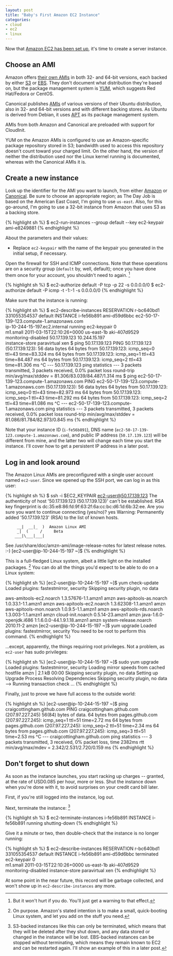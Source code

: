 ```yaml
---
layout: post
title: "Baby's First Amazon EC2 Instance"
categories:
- cloud
- ec2
- linux
---
```

Now that [Amazon EC2 has been set up](/2011/03/15/ec2-getting-started.html), it's time
to create a server instance.

## Choose an AMI

Amazon offers [their own AMIs](http://aws.amazon.com/amazon-linux-ami/) in both 32- and 64-bit
versions, each backed by either [S3](http://en.wikipedia.org/wiki/Amazon_S3) or
[EBS](http://en.wikipedia.org/wiki/Amazon_Web_Services_Elastic_Block_Store). They don't document
what distribution they're based on, but the package management system is
[YUM](http://en.wikipedia.org/wiki/Yellowdog_Updater,_Modified), which suggests Red Hat/Fedora
or CentOS.

Canonical publishes [AMIs](http://alestic.com/) of various versions of their Ubuntu distribution,
also in 32- and 64-bit versions and with different backing stores. As Ubuntu is derived from
Debian, it uses [APT](http://en.wikipedia.org/wiki/Advanced_Packaging_Tool) as its package
management system.

AMIs from both Amazon and Canonical are preloaded with support for CloudInit.

YUM on the Amazon AMIs is configured to use an Amazon-specific package repository stored in
S3; bandwidth used to access this repository doesn't count toward your charged limit. On the
other hand, the version of neither the distribution used nor the Linux kernel running is
documented, whereas with the Canonical AMIs it is.

## Create a new instance

Look up the identifier for the AMI you want to launch, from either
[Amazon](http://aws.amazon.com/amazon-linux-ami/) or
[Canonical](http://alestic.com/). Be sure to choose an appropriate region; as The Day Job
is based on the American East Coast, I'm going to use `us-east`. Also, for this go-around,
I'm going to use a 32-bit instance from Amazon that uses S3 as a backing store.

{% highlight sh %}
  $ ec2-run-instances --group default --key ec2-keypair ami-e8249881
{% endhighlight %}

About the parameters and their values:

* Replace `ec2-keypair` with the name of the keypair you generated in the initial setup,
  if necessary.

Open the firewall for SSH and ICMP connections. Note that these operations are on a
security group (`default` by, well, default); once you have done them once for your account,
you shouldn't need to again. [^fn3]

{% highlight sh %}
  $ ec2-authorize default -P tcp -p 22 -s 0.0.0.0/0
  $ ec2-authorize default -P icmp -t -1:-1 -s 0.0.0.0/0
{% endhighlight %}

Make sure that the instance is running:

{% highlight sh %}
  $ ec2-describe-instances
  RESERVATION   r-bc640bd1      331055354537    default
  INSTANCE      i-fe56b891      ami-d59d6bbc    ec2-50-17-139-123.compute-1.amazonaws.com \
                ip-10-244-15-197.ec2.internal   running ec2-keypair             0         \
                m1.small  2011-03-15T22:10:26+0000  us-east-1b  aki-407d9529              \
                monitoring-disabled     50.17.139.123       10.244.15.197                 \
                instance-store          paravirtual xen
  $ ping 50.17.139.123
  PING 50.17.139.123 (50.17.139.123): 56 data bytes
  64 bytes from 50.17.139.123: icmp_seq=0 ttl=43 time=83.324 ms
  64 bytes from 50.17.139.123: icmp_seq=1 ttl=43 time=84.487 ms
  64 bytes from 50.17.139.123: icmp_seq=2 ttl=43 time=81.306 ms
  ^C
  --- 50.17.139.123 ping statistics ---
  3 packets transmitted, 3 packets received, 0.0% packet loss
  round-trip min/avg/max/stddev = 81.306/83.039/84.487/1.314 ms
  $ ping ec2-50-17-139-123.compute-1.amazonaws.com
  PING ec2-50-17-139-123.compute-1.amazonaws.com (50.17.139.123): 56 data bytes
  64 bytes from 50.17.139.123: icmp_seq=0 ttl=43 time=82.973 ms
  64 bytes from 50.17.139.123: icmp_seq=1 ttl=43 time=81.292 ms
  64 bytes from 50.17.139.123: icmp_seq=2 ttl=43 time=81.086 ms
  ^C
  --- ec2-50-17-139-123.compute-1.amazonaws.com ping statistics ---
  3 packets transmitted, 3 packets received, 0.0% packet loss
  round-trip min/avg/max/stddev = 81.086/81.784/82.973/0.845 ms
 {% endhighlight %}

Note that your instance ID (`i-fe56b891`), DNS name (`ec2-50-17-139-123.compute-1.amazonaws.com`),
and public IP address (`50.17.139.123`) will be different from mine, and the latter two will change
each time you start the instance. I'll cover how to get a persistent IP address in a later post.

## Log in and look around

The Amazon Linux AMIs are preconfigured with a single user account named `ec2-user`. Since we
opened up the SSH port, we can log in as this user:

{% highlight sh %}
  $ ssh -i $EC2_KEYPAIR ec2-user@50.17.139.123
  The authenticity of host '50.17.139.123 (50.17.139.123)' can't be established.
  RSA key fingerprint is dc:35:e8:86:fd:9f:63:2f:6a:cc:bc:d6:1d:6b:32:ee.
  Are you sure you want to continue connecting (yes/no)? yes
  Warning: Permanently added '50.17.139.123' (RSA) to the list of known hosts.

         __|  __|_  )  Amazon Linux AMI
         _|  (     /     Beta
        ___|\___|___|

  See /usr/share/doc/amzn-ami/image-release-notes for latest release notes. :-)
  [ec2-user@ip-10-244-15-197 ~]$
{% endhighlight %}

This is a full-fledged Linux system, albeit a little light on the installed packages. [^fn1]
You can do all the things you'd expect to be able to do on a Linux system:

{% highlight sh %}
  [ec2-user@ip-10-244-15-197 ~]$ yum check-update
  Loaded plugins: fastestmirror, security
  Skipping security plugin, no data

  aws-amitools-ec2.noarch             1.3.57676-1.1.amzn1                     amzn
  aws-apitools-as.noarch              1.0.33.1-1.1.amzn1                      amzn
  aws-apitools-ec2.noarch             1.3.62308-1.1.amzn1                     amzn
  aws-apitools-mon.noarch             1.0.9.5-1.1.amzn1                       amzn
  aws-apitools-rds.noarch             1.3.003-1.1.amzn1                       amzn
  cloud-init.noarch                   0.5.14-23.amzn1                         amzn
  java-1.6.0-openjdk.i686             1:1.6.0.0-44.1.9.1.18.amzn1             amzn
  system-release.noarch               2010.11-2                               amzn
  [ec2-user@ip-10-244-15-197 ~]$ yum upgrade
  Loaded plugins: fastestmirror, security
  You need to be root to perform this command.
{% endhighlight %}

...except, apparently, the things requiring root privileges. Not a problem, as
`ec2-user` has sudo privileges:

{% highlight sh %}
  [ec2-user@ip-10-244-15-197 ~]$ sudo yum upgrade
  Loaded plugins: fastestmirror, security
  Loading mirror speeds from cached hostfile
  amzn                                                     | 2.1 kB     00:00
  Skipping security plugin, no data
  Setting up Upgrade Process
  Resolving Dependencies
  Skipping security plugin, no data
  --> Running transaction check
  ...
{% endhighlight %}

Finally, just to prove we have full access to the outside world:

{% highlight sh %}
  [ec2-user@ip-10-244-15-197 ~]$ ping craigcottingham.github.com
  PING craigcottingham.github.com (207.97.227.245) 56(84) bytes of data.
  64 bytes from pages.github.com (207.97.227.245): icmp_seq=1 ttl=51 time=2.72 ms
  64 bytes from pages.github.com (207.97.227.245): icmp_seq=2 ttl=51 time=2.34 ms
  64 bytes from pages.github.com (207.97.227.245): icmp_seq=3 ttl=51 time=2.53 ms
  ^C
  --- craigcottingham.github.com ping statistics ---
  3 packets transmitted, 3 received, 0% packet loss, time 2382ms
  rtt min/avg/max/mdev = 2.342/2.531/2.720/0.159 ms
{% endhighlight %}

## Don't forget to shut down

As soon as the instance launches, you start racking up charges -- granted, at the rate of
USD0.085 per hour, more or less. Shut the instance down when you're done with it, to
avoid surprises on your credit card bill later.

First, if you're still logged into the instance, log out.

Next, terminate the instance: [^fn2]

{% highlight sh %}
  $ ec2-terminate-instances i-fe56b891
  INSTANCE  i-fe56b891  running shutting-down
{% endhighlight %}

Give it a minute or two, then double-check that the instance is no longer running:

{% highlight sh %}
  $ ec2-describe-instances
  RESERVATION   r-bc640bd1      331055354537    default
  INSTANCE      i-fe56b891      ami-d59d6bbc    terminated      ec2-keypair             0 \
                m1.small  2011-03-15T22:10:26+0000  us-east-1b  aki-407d9529              \
                monitoring-disabled   instance-store            paravirtual xen
{% endhighlight %}

At some point in the near future, this record will be garbage collected, and won't show
up in `ec2-describe-instances` any more.

[^fn1]: On purpose. Amazon's stated intention is to make a small, quick-booting Linux system,
        and let you add on the stuff you need.

[^fn2]: S3-backed instances like this can only be terminated, which means that they will be
        deleted after they shut down, and any data stored or changed in the instance will be
        lost. EBS-backed instances can be stopped without terminating, which means they
        remain known to EC2 and can be restarted again. I'll show an example of this in a
        later post.

[^fn3]: But it won't hurt if you do. You'll just get a warning to that effect.
